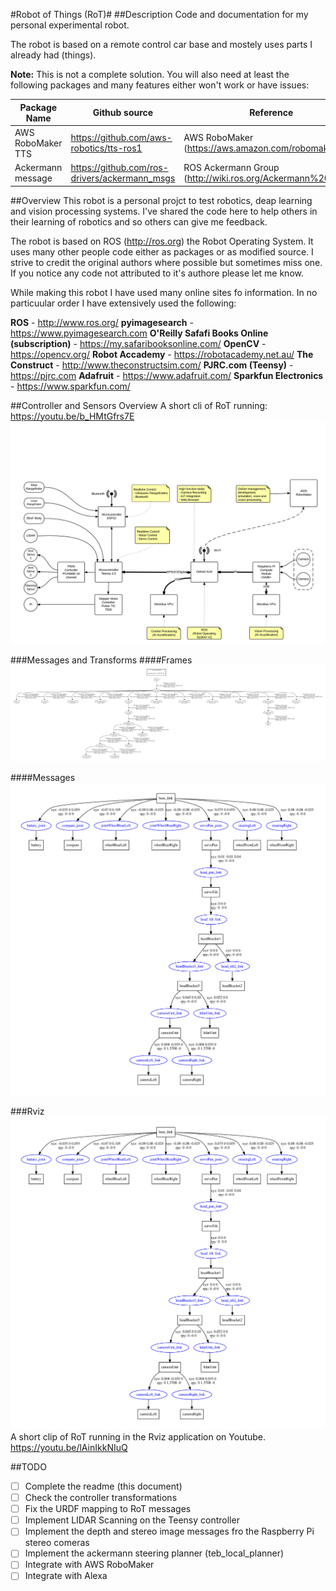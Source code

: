 #Robot of Things (RoT)#
##Description
Code and documentation for my personal experimental robot.

The robot is based on a remote control car base and mostely uses parts I already had (things).

**Note:**
This is not a complete solution. You will also need at least the following packages and many features either won't work or have issues:

Package Name | Github source | Reference
------------ | ------------- | ---------
AWS RoboMaker TTS | https://github.com/aws-robotics/tts-ros1 | AWS RoboMaker (https://aws.amazon.com/robomaker/)
Ackermann message | https://github.com/ros-drivers/ackermann_msgs | ROS Ackermann Group (http://wiki.ros.org/Ackermann%20Group)

##Overview
This robot is a personal projct to test robotics, deap learning and vision processing systems. I've shared the code here to help others in their learning of robotics and so others can give me feedback.

The robot is based on ROS (http://ros.org) the Robot Operating System. It uses many other people code either as packages or as modified source. I strive to credit the original authors where possible but sometimes miss one. If you notice any code not attributed to it's authore please let me know.

While making this robot I have used many online sites fo information. In no particuular order I have extensively used the following:

**ROS** - http://www.ros.org/
**pyimagesearch** - https://www.pyimagesearch.com
**O'Reilly Safafi Books Online (subscription)** - https://my.safaribooksonline.com/
**OpenCV** - https://opencv.org/
**Robot Accademy** - https://robotacademy.net.au/
**The Construct** - http://www.theconstructsim.com/
**PJRC.com (Teensy)** - https://pjrc.com
**Adafruit** - https://www.adafruit.com/
**Sparkfun Electronics** - https://www.sparkfun.com/

##Controller and Sensors Overview
A short cli of RoT running:
https://youtu.be/b_HMtGfrs7E
![Controller Overview](/documentation/RoT-overview.png)

###Messages and Transforms
####Frames
![Transform Tree](/documentation/RoT-frames.png)

####Messages
![Message Tree](/documentation/RoT-messages.png)

###Rviz
![Rviz with the Teleop terminal](/documentation/RoT-messages.png)
A short clip of RoT running in the Rviz application on Youtube.
https://youtu.be/lAinIkkNIuQ

##TODO
- [ ] Complete the readme (this document)
- [ ] Check the controller transformations
- [ ] Fix the URDF mapping to RoT messages
- [ ] Implement LIDAR Scanning on the Teensy controller
- [ ] Implement the depth and stereo image messages fro the Raspberry Pi stereo comeras
- [ ] Implement the ackermann steering planner (teb_local_planner)
- [ ] Integrate with AWS RoboMaker
- [ ] Integrate with Alexa
